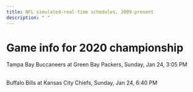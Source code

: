 ```yaml
---
title: NFL simulated-real-time schedules, 2009-present
description: " "
---
```


# Game info for 2020 championship

Tampa Bay Buccaneers at Green Bay Packers, Sunday, Jan 24, 3:05 PM

<br/>Buffalo Bills at Kansas City Chiefs, Sunday, Jan 24, 6:40 PM

